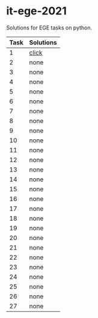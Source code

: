 # it-ege-2021
Solutions for EGE tasks on python.

| Task | Solutions |
|-----|-----|
| 1   | [click](https://github.com/nikitt-code/it-ege-2021/tree/main/1) |
| 2   | none |
| 3   | none |
| 4   | none |
| 5   | none |
| 6   | none |
| 7   | none |
| 8   | none |
| 9   | none |
| 10  | none |
| 11  | none |
| 12  | none |
| 13  | none |
| 14  | none |
| 15  | none |
| 16  | none |
| 17  | none |
| 18  | none |
| 19  | none |
| 20  | none |
| 21  | none |
| 22  | none |
| 23  | none |
| 24  | none |
| 25  | none |
| 26  | none |
| 27  | none |

